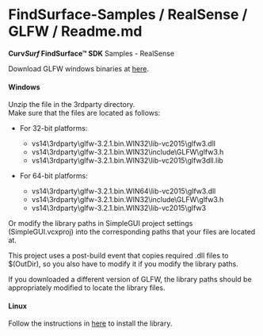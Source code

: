 # FindSurface-Samples / RealSense / GLFW / Readme.md
**Curv*Surf* FindSurface™ SDK** Samples - RealSense

Download GLFW windows binaries at [here](http://www.glfw.org/download.html).

#### Windows

Unzip the file in the 3rdparty directory.      
Make sure that the files are located as follows:

- For 32-bit platforms:
	- vs14\3rdparty\glfw-3.2.1.bin.WIN32\lib-vc2015\glfw3.dll
	- vs14\3rdparty\glfw-3.2.1.bin.WIN32\include\GLFW\glfw3.h
	- vs14\3rdparty\glfw-3.2.1.bin.WIN32\lib-vc2015\glfw3dll.lib

- For 64-bit platforms:
	- vs14\3rdparty\glfw-3.2.1.bin.WIN64\lib-vc2015\glfw3.dll
	- vs14\3rdparty\glfw-3.2.1.bin.WIN32\include\GLFW\glfw3.h
	- vs14\3rdparty\glfw-3.2.1.bin.WIN32\lib-vc2015\glfw3

Or modify the library paths in SimpleGUI project settings (SimpleGUI.vcxproj) into the corresponding paths that your files are located at.

This project uses a post-build event that copies required .dll files to $(OutDir), so you also have to modify it if you modify the library paths.

If you downloaded a different version of GLFW, the library paths should be appropriately modified to locate the library files.

#### Linux

Follow the instructions in [here](https://github.com/CurvSurf/FindSurface-Sample-RealSense#requirements) to install the library.
